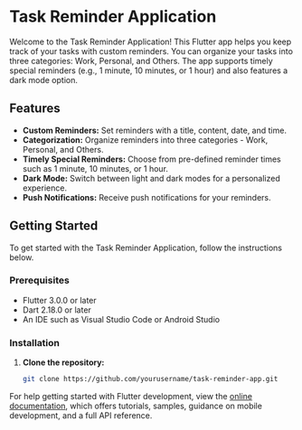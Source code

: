 # Task Reminder Application

Welcome to the Task Reminder Application! This Flutter app helps you keep track of your tasks with custom reminders. You can organize your tasks into three categories: Work, Personal, and Others. The app supports timely special reminders (e.g., 1 minute, 10 minutes, or 1 hour) and also features a dark mode option.

## Features

- **Custom Reminders:** Set reminders with a title, content, date, and time.
- **Categorization:** Organize reminders into three categories - Work, Personal, and Others.
- **Timely Special Reminders:** Choose from pre-defined reminder times such as 1 minute, 10 minutes, or 1 hour.
- **Dark Mode:** Switch between light and dark modes for a personalized experience.
- **Push Notifications:** Receive push notifications for your reminders.

## Getting Started

To get started with the Task Reminder Application, follow the instructions below.

### Prerequisites

- Flutter 3.0.0 or later
- Dart 2.18.0 or later
- An IDE such as Visual Studio Code or Android Studio

### Installation

1. **Clone the repository:**

   ```bash
   git clone https://github.com/yourusername/task-reminder-app.git

For help getting started with Flutter development, view the
[online documentation](https://docs.flutter.dev/), which offers tutorials,
samples, guidance on mobile development, and a full API reference.
